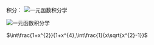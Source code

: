 积分：
![一元函数积分学](高数/一元函数积分学.md#^n1rqii)

![一元函数积分学](高数/一元函数积分学.md#^jnj1nn)

$\int\frac{1+x^{2}}{1+x^{4},\int\frac{1}{x\sqrt{x^{2}-1}}$
